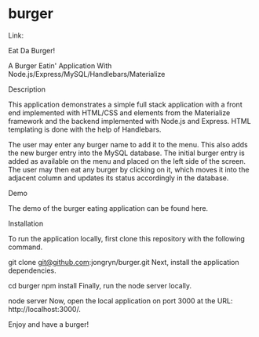 # burger

Link:

Eat Da Burger!

A Burger Eatin' Application With Node.js/Express/MySQL/Handlebars/Materialize

Description

This application demonstrates a simple full stack application with a front end implemented with HTML/CSS and elements from the Materialize framework and the backend implemented with Node.js and Express. HTML templating is done with the help of Handlebars.

The user may enter any burger name to add it to the menu. This also adds the new burger entry into the MySQL database. The initial burger entry is added as available on the menu and placed on the left side of the screen. The user may then eat any burger by clicking on it, which moves it into the adjacent column and updates its status accordingly in the database.

Demo

The demo of the burger eating application can be found here.

Installation

To run the application locally, first clone this repository with the following command.

git clone git@github.com:jongryn/burger.git
Next, install the application dependencies.

cd burger
npm install
Finally, run the node server locally.

node server
Now, open the local application on port 3000 at the URL: http://localhost:3000/.

Enjoy and have a burger!
